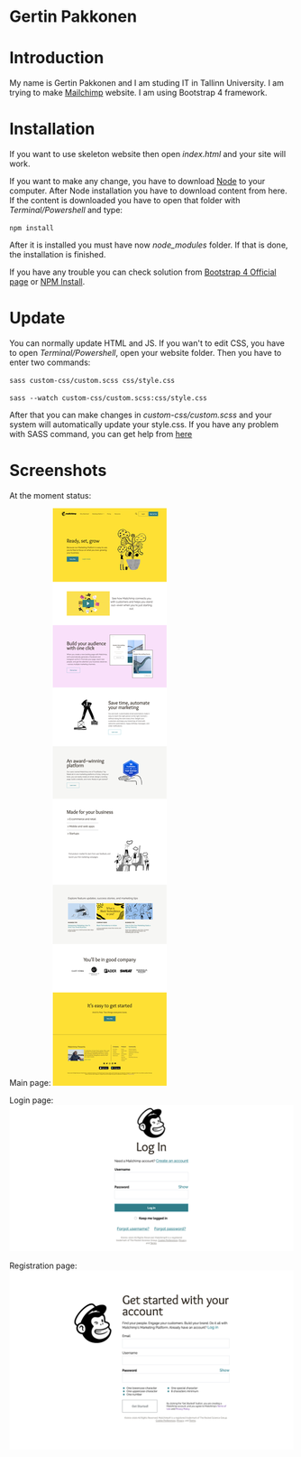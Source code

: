 # Gertin Pakkonen

# Introduction
My name is Gertin Pakkonen and I am studing IT in Tallinn University. I am trying to make [Mailchimp](https://mailchimp.com/) website. I am using Bootstrap 4 framework. 

# Installation
If you want to use skeleton website then open *index.html* and your site will work.

If you want to make any change, you have to download [Node](https://nodejs.org/en/download/) to your computer. After Node installation you have to download content from here. If the content is downloaded you have to open that folder with *Terminal/Powershell* and type: 

`npm install`

After it is installed you must have now *node_modules* folder. If that is done, the installation is finished.

If you have any trouble you can check solution from [Bootstrap 4 Official page](https://getbootstrap.com/docs/4.0/getting-started/download/) or [NPM Install](https://www.npmjs.com/get-npm).

# Update
You can normally update HTML and JS. If you wan't to edit CSS, you have to open *Terminal/Powershell*, open your website folder. Then you have to enter two commands:

`sass custom-css/custom.scss css/style.css`

`sass --watch custom-css/custom.scss:css/style.css`

After that you can make changes in *custom-css/custom.scss* and your system will automatically update your style.css. If you have any problem with SASS command, you can get help from [here](https://sass-lang.com/install)

# Screenshots
At the moment status:

Main page:
![Screenshot of page](sample_images/main.png)

Login page:
![Screenshot of page](sample_images/login.png)

Registration page:
![Screenshot of page](sample_images/registration.png)